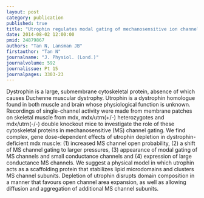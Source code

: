 ```yaml
---
layout: post
category: publication
published: true
title: "Utrophin regulates modal gating of mechanosensitive ion channels in dystrophic skeletal muscle."
date: 2014-08-02 12:00:00
pmid: 24879867
authors: "Tan N, Lansman JB"
firstauthor: "Tan N"
journalname: "J. Physiol. (Lond.)"
journalvolume: 592
journalissue: Pt 15
journalpages: 3303-23
---
```


Dystrophin is a large, submembrane cytoskeletal protein, absence of which causes Duchenne muscular dystrophy. Utrophin is a dystrophin homologue found in both muscle and brain whose physiological function is unknown. Recordings of single-channel activity were made from membrane patches on skeletal muscle from mdx, mdx/utrn(+/-) heterozygotes and mdx/utrn(-/-) double knockout mice to investigate the role of these cytoskeletal proteins in mechanosensitive (MS) channel gating. We find complex, gene dose-dependent effects of utrophin depletion in dystrophin-deficient mdx muscle: (1) increased MS channel open probability, (2) a shift of MS channel gating to larger pressures, (3) appearance of modal gating of MS channels and small conductance channels and (4) expression of large conductance MS channels. We suggest a physical model in which utrophin acts as a scaffolding protein that stabilizes lipid microdomains and clusters MS channel subunits. Depletion of utrophin disrupts domain composition in a manner that favours open channel area expansion, as well as allowing diffusion and aggregation of additional MS channel subunits.

